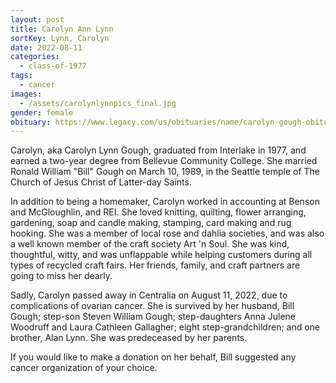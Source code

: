 ```yaml
---
layout: post
title: Carolyn Ann Lynn
sortKey: Lynn, Carolyn
date: 2022-08-11
categories:
  - class-of-1977
tags:
  - cancer
images:
  - /assets/carolynlynnpics_final.jpg
gender: female
obituary: https://www.legacy.com/us/obituaries/name/carolyn-gough-obituary?id=36269268
---
```

Carolyn, aka Carolyn Lynn Gough, graduated from Interlake in 1977, and earned a two-year degree from Bellevue Community College. She married Ronald William "Bill" Gough on March 10, 1989, in the Seattle temple of The Church of Jesus Christ of Latter-day Saints.

In addition to being a homemaker, Carolyn worked in accounting at Benson and McGloughlin, and REI. She loved knitting, quilting, flower arranging, gardening, soap and candle making, stamping, card making and rug hooking. She was a member of local rose and dahlia societies, and was also a well known member of the craft society Art 'n Soul. She was kind, thoughtful, witty, and was unflappable while helping customers during all types of recycled craft fairs. Her friends, family, and craft partners are going to miss her dearly.

Sadly, Carolyn passed away in Centralia on August 11, 2022, due to complications of ovarian cancer. She is survived by her husband, Bill Gough; step-son Steven William Gough; step-daughters Anna Julene Woodruff and Laura Cathleen Gallagher; eight step-grandchildren; and one brother, Alan Lynn. She was predeceased by her parents.

If you would like to make a donation on her behalf, Bill suggested any cancer organization of your choice.